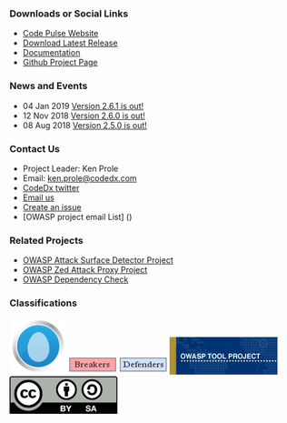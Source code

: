 ### Downloads or Social Links
* [Code Pulse Website](http://code-pulse.com/ "Code Pulse Website")
* [Download Latest Release](https://github.com/codedx/codepulse/releases "Code Pulse Releases")
* [Documentation](https://github.com/codedx/codepulse/wiki "Code Pulse Documentation")
* [Github Project Page](https://github.com/codedx/codepulse "Code Pulse Github Page")

### News and Events
* 04 Jan 2019 [Version 2.6.1 is out!](https://github.com/codedx/codepulse/releases/tag/v2.6.1)
* 12 Nov 2018 [Version 2.6.0 is out!](https://github.com/codedx/codepulse/releases/tag/v2.6.0)
* 08 Aug 2018 [Version 2.5.0 is out!](https://github.com/codedx/codepulse/releases/tag/v2.5.0)

### Contact Us
* Project Leader: Ken Prole
* Email: [ken.prole@codedx.com](mailto://ken.prole@codedx.com)
* [CodeDx twitter](https://twitter.com/codedx)
* [Email us](mailto://support@codedx.com)
* [Create an issue](https://github.com/codedx/codepulse/issues)
* [OWASP project email List] ()

### Related Projects
* [OWASP Attack Surface Detector Project](https://www2.owasp.org/www-project-attack-surface-detector/)
* [OWASP Zed Attack Proxy Project](https://www2.owasp.org/www-project-zap/)
* [OWASP Dependency Check](https://www2.owasp.org/www-project-dependency-check/)

### Classifications
[![New projects](assets/images/New_projects.png)](https://www.owasp.org/index.php/OWASP_Project_Stages#tab=Incubator_Projects)
![OWASP Breakers](assets/images/Owasp-breakers-small.png)
![OWASP Defenders](assets/images/Owasp-defenders-small.png)
![Project Type Files Tool](assets/images/Project_Type_Files_TOOL.png)
[![Creative Commons](assets/images/Cc-button-y-sa-small.png)](https://creativecommons.org/licenses/by-sa/3.0/)
